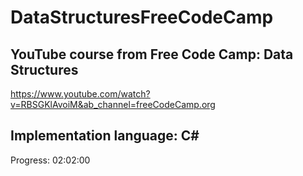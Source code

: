# DataStructuresFreeCodeCamp
## YouTube course from Free Code Camp: Data Structures
https://www.youtube.com/watch?v=RBSGKlAvoiM&ab_channel=freeCodeCamp.org

## Implementation language: C#

Progress: 02:02:00